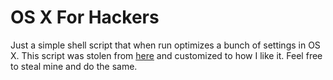 OS X For Hackers
===========

Just a simple shell script that when run optimizes a bunch of settings in OS X. This script was stolen from [here](https://github.com/mathiasbynens/dotfiles/blob/master/.osx) and customized to how I like it. Feel free to steal mine and do the same.